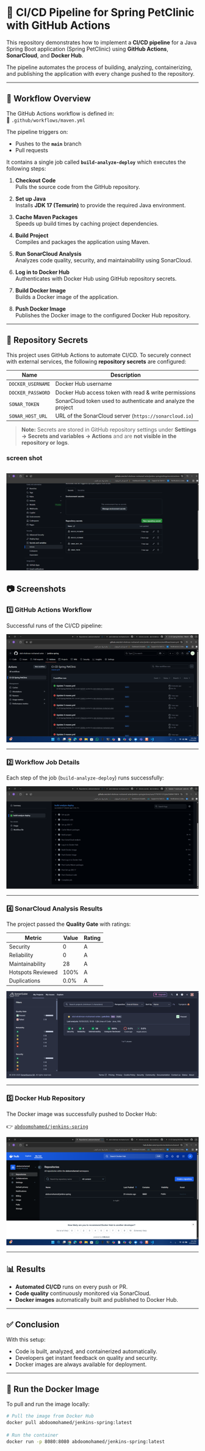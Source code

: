 # 🚀 CI/CD Pipeline for Spring PetClinic with GitHub Actions

This repository demonstrates how to implement a **CI/CD pipeline** for a Java Spring Boot application (Spring PetClinic) using **GitHub Actions**, **SonarCloud**, and **Docker Hub**.  

The pipeline automates the process of building, analyzing, containerizing, and publishing the application with every change pushed to the repository.  

---

## 🔄 Workflow Overview

The GitHub Actions workflow is defined in:  
📂 `.github/workflows/maven.yml`

The pipeline triggers on:
- Pushes to the **`main`** branch  
- Pull requests  

It contains a single job called **`build-analyze-deploy`** which executes the following steps:

1. **Checkout Code**  
   Pulls the source code from the GitHub repository.

2. **Set up Java**  
   Installs **JDK 17 (Temurin)** to provide the required Java environment.

3. **Cache Maven Packages**  
   Speeds up build times by caching project dependencies.

4. **Build Project**  
   Compiles and packages the application using Maven.

5. **Run SonarCloud Analysis**  
   Analyzes code quality, security, and maintainability using SonarCloud.

6. **Log in to Docker Hub**  
   Authenticates with Docker Hub using GitHub repository secrets.

7. **Build Docker Image**  
   Builds a Docker image of the application.

8. **Push Docker Image**  
   Publishes the Docker image to the configured Docker Hub repository.
 

---

## 🔐 Repository Secrets

This project uses GitHub Actions to automate CI/CD. To securely connect with external services, the following **repository secrets** are configured:

| Name              | Description |
|------------------|-------------|
| `DOCKER_USERNAME` | Docker Hub username |
| `DOCKER_PASSWORD` | Docker Hub access token with read & write permissions |
| `SONAR_TOKEN`     | SonarCloud token used to authenticate and analyze the project |
| `SONAR_HOST_URL`  | URL of the SonarCloud server (`https://sonarcloud.io`) |

> **Note:** Secrets are stored in GitHub repository settings under **Settings → Secrets and variables → Actions** and are **not visible in the repository or logs**.
### screen shot 
![Show the secrets](4.png)
---

## 📷 Screenshots

### 1️⃣ GitHub Actions Workflow  
Successful runs of the CI/CD pipeline:  

![GitHub Actions Workflow](1.png)

---

### 2️⃣ Workflow Job Details  
Each step of the job (`build-analyze-deploy`) runs successfully:  

![Workflow Steps](2.png)

---

### 4️⃣ SonarCloud Analysis Results  
The project passed the **Quality Gate** with ratings:    

| Metric               | Value  | Rating |
|---------------------|-------|--------|
| Security             | 0     | A      |
| Reliability          | 0     | A      |
| Maintainability      | 28    | A      |
| Hotspots Reviewed    | 100%  | A      |
| Duplications         | 0.0%  | A      |



![SonarCloud Results](sonarcloud1.png)

---

### 5️⃣ Docker Hub Repository  
The Docker image was successfully pushed to Docker Hub:  

👉 [`abdoomohamed/jenkins-spring`](https://hub.docker.com/repository/docker/abdoomohamed/jenkins-spring)  

![DockerHub Repository](dockerhup.png)

---

## 📊 Results

- **Automated CI/CD** runs on every push or PR.  
- **Code quality** continuously monitored via SonarCloud.  
- **Docker images** automatically built and published to Docker Hub.  

---

## ✅ Conclusion

With this setup:
- Code is built, analyzed, and containerized automatically.  
- Developers get instant feedback on quality and security.  
- Docker images are always available for deployment.  

---

## 🐳 Run the Docker Image

To pull and run the image locally:  

```bash
# Pull the image from Docker Hub
docker pull abdoomohamed/jenkins-spring:latest

# Run the container
docker run -p 8080:8080 abdoomohamed/jenkins-spring:latest


